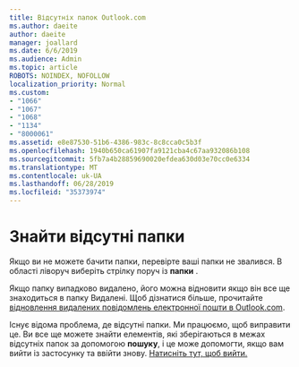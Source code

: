 ```yaml
---
title: Відсутніх папок Outlook.com
ms.author: daeite
author: daeite
manager: joallard
ms.date: 6/6/2019
ms.audience: Admin
ms.topic: article
ROBOTS: NOINDEX, NOFOLLOW
localization_priority: Normal
ms.custom:
- "1066"
- "1067"
- "1068"
- "1134"
- "8000061"
ms.assetid: e8e87530-51b6-4386-983c-8c8cca0c5b3f
ms.openlocfilehash: 1940b650ca61907fa9121cba4c67aa932086b108
ms.sourcegitcommit: 5fb7a4b28859690020efdea630d03e70cc0e6334
ms.translationtype: MT
ms.contentlocale: uk-UA
ms.lasthandoff: 06/28/2019
ms.locfileid: "35373974"
---
```

# <a name="find-missing-folders"></a>Знайти відсутні папки

Якщо ви не можете бачити папки, перевірте ваші папки не звалився. В області ліворуч виберіть стрілку поруч із **папки** .
  
Якщо папку випадково видалено, його можна відновити якщо він все ще знаходиться в папку Видалені. Щоб дізнатися більше, прочитайте [відновлення видалених повідомлень електронної пошти в Outlook.com](https://support.office.com/article/cf06ab1b-ae0b-418c-a4d9-4e895f83ed50).
  
Існує відома проблема, де відсутні папки. Ми працюємо, щоб виправити це. Ви все ще можете знайти елементів, які зберігаються в межах відсутніх папок за допомогою **пошуку**, і це може допомогти, якщо вам вийти із застосунку та ввійти знову. [Натисніть тут, щоб вийти.](https://login.live.com/logout.srf)
